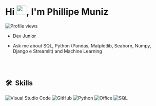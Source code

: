 
<h1 align="left">Hi <img src="https://raw.githubusercontent.com/kaueMarques/kaueMarques/master/hi.gif" height="30px">, I'm Phillipe Muniz</h1>
<p align="left"> <img src="https://komarev.com/ghpvc/?username=PhillipeMuniz&color=yellow" alt="Profile views" /> </p>

-  Dev Junior

-  Ask me about SQL, Python (Pandas, Matplotlib, Seaborn, Numpy, Django e Streamlit) and Machine Learning

<br><br>





## 🛠 &nbsp;Skills


![Visual Studio Code](https://img.shields.io/badge/Visual%20Studio%20Code-0078d7.svg?style=for-the-badge&logo=visual-studio-code&logoColor=white)
![GitHub](https://img.shields.io/badge/GitHub-100000?style=for-the-badge&logo=github&logoColor=white)
![Python](https://img.shields.io/badge/Python-3776AB?style=for-the-badge&logo=python&logoColor=white)
![Office](https://img.shields.io/badge/Microsoft_Office-D83B01?style=for-the-badge&logo=microsoft-office&logoColor=white)
![SQL](https://img.shields.io/badge/Microsoft_SQL_Server-CC2927?style=for-the-badge&logo=microsoft-sql-server&logoColor=white)


<br><br>
